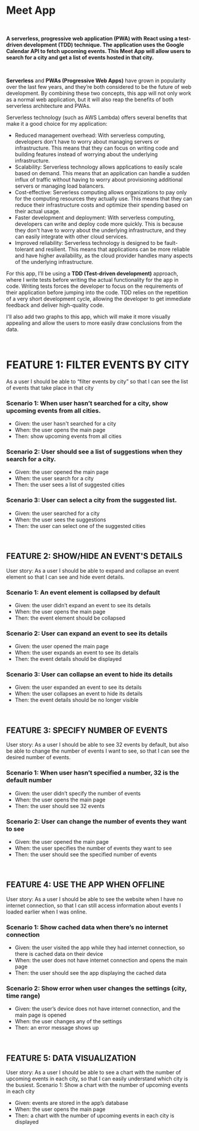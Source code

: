 <h1>Meet App</h1>
<br>
<p><strong>A serverless, progressive web application (PWA) with React using a test-driven development (TDD) technique. The application uses the Google Calendar API to fetch upcoming events. This Meet App will allow users to search for a city and get a list of events hosted in that city.</strong></p>
<br>
<p><strong>Serverless</strong> and <strong>PWAs (Progressive Web Apps)</strong> have grown in popularity over the last few years, and they’re both considered to be the future of web development. By combining these two concepts, this app will not only work as a normal web application, but it will also reap the benefits of both serverless architecture and PWAs.</p>
<p>Serverless technology (such as AWS Lambda) offers several benefits that make it a good choice for my application:</p>
<ul>
<li>Reduced management overhead: With serverless computing, developers don't have to worry about managing servers or infrastructure. This means that they can focus on writing code and building features instead of worrying about the underlying infrastructure.</li>
<li>Scalability: Serverless technology allows applications to easily scale based on demand. This means that an application can handle a sudden influx of traffic without having to worry about provisioning additional servers or managing load balancers.</li>
<li>Cost-effective: Serverless computing allows organizations to pay only for the computing resources they actually use. This means that they can reduce their infrastructure costs and optimize their spending based on their actual usage.</li>
<li>Faster development and deployment: With serverless computing, developers can write and deploy code more quickly. This is because they don't have to worry about the underlying infrastructure, and they can easily integrate with other cloud services.</li>
<li>Improved reliability: Serverless technology is designed to be fault-tolerant and resilient. This means that applications can be more reliable and have higher availability, as the cloud provider handles many aspects of the underlying infrastructure.</li>
</ul>
<p>For this app, I’ll be using a <strong>TDD (Test-driven development)</strong> approach, where I write tests before writing the actual functionality for the app in code. Writing tests forces the developer to focus on the requirements of their application before jumping into the code. TDD relies on the repetition of a very short development cycle, allowing the developer to get immediate feedback and deliver high-quality code.</p>
<p>I'll also add two graphs to this app, which will make it more visually appealing and allow the users to more easily draw conclusions from the data.</p>

<br>

<h1>FEATURE 1: FILTER EVENTS BY CITY</h1>
<p>As a user I should be able to “filter events by city” so that I can see the list of events that take place in that city</p>
<h3>Scenario 1: When user hasn’t searched for a city, show upcoming events from all cities.</h3>
<ul>
<li>Given: the user hasn't searched for a city</li>
<li>When: the user opens the main page</li>
<li>Then: show upcoming events from all cities</li>
</ul>
<h3>Scenario 2: User should see a list of suggestions when they search for a city.</h3>
<ul>
<li>Given: the user opened the main page</li>
<li>When: the user search for a city</li>
<li>Then: the user sees a list of suggested cities</li>
</ul>
<h3>Scenario 3: User can select a city from the suggested list.</h3>
<ul>
<li>Given: the user searched for a city</li>
<li>When: the user sees the suggestions</li>
<li>Then: the user can select one of the suggested cities</li>
</ul>

<br>

<h2>FEATURE 2: SHOW/HIDE AN EVENT'S DETAILS</h2>
<p>User story: As a user I should be able to expand and collapse an event element so that I can see and hide event details.</p>
<h3>Scenario 1: An event element is collapsed by default</h3>
<ul>
<li>Given: the user didn’t expand an event to see its details</li>
<li>When: the user opens the main page</li>
<li>Then: the event element should be collapsed</li>
</ul>

<h3>Scenario 2: User can expand an event to see its details</h3>
<ul>
<li>Given: the user opened the main page</li>
<li>When: the user expands an event to see its details</li>
<li>Then: the event details should be displayed</li>
</ul>

<h3>Scenario 3: User can collapse an event to hide its details</h3>
<ul>
<li>Given: the user expanded an event to see its details</li>
<li>When: the user collapses an event to hide its details</li>
<li>Then: the event details should be no longer visible</li>
</ul>

<br> 

<h2>FEATURE 3: SPECIFY NUMBER OF EVENTS</h2>
<p>User story: As a user I should be able to see 32 events by default, but also be able to change the number of events I want to see, so that I can see the desired number of events.</p>

<h3>Scenario 1: When user hasn’t specified a number, 32 is the default number</h3>
<ul>
<li>Given: the user didn’t specify the number of events</li>
<li>When: the user opens the main page</li>
<li>Then: the user should see 32 events</li>
</ul>

<h3>Scenario 2: User can change the number of events they want to see</h3>
<ul>
<li>Given: the user opened the main page</li>
<li>When: the user specifies the number of events they want to see</li>
<li>Then: the user should see the specified number of events</li>
</ul>
  
<br> 

<h2>FEATURE 4: USE THE APP WHEN OFFLINE</h2>
<p>User story: As a user I should be able to see the website when I have no internet connection, so that I can still access information about events I loaded earlier when I was online.</p>
  
<h3>Scenario 1: Show cached data when there’s no internet connection</h3>
<ul>
<li>Given: the user visited the app while they had internet connection, so there is cached data on their device</li>
<li>When: the user does not have internet connection and opens the main page</li>
<li>Then: the user should see the app displaying the cached data</li>
</ul>

<h3>Scenario 2: Show error when user changes the settings (city, time range)</h3>
<ul>
<li>Given: the user’s device does not have internet connection, and the main page is opened</li>
<li>When: the user changes any of the settings</li>
<li>Then: an error message shows up</li>
</ul>

<br> 

<h2>FEATURE 5: DATA VISUALIZATION</h2>
<p>User story: As a user I should be able to  see a chart with the number of upcoming events in each city, so that I can easily understand which city is the busiest. 
Scenario 1: Show a chart with the number of upcoming events in each city<p/>
<ul>
<li>Given: events are stored in the app’s database</li>
<li>When: the user opens the main page</li>
<li>Then: a chart with the number of upcoming events in each city is displayed</li>
</ul>
